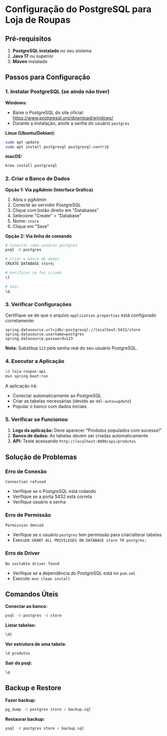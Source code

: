 # Configuração do PostgreSQL para Loja de Roupas

## Pré-requisitos

1. **PostgreSQL instalado** no seu sistema
2. **Java 17** ou superior
3. **Maven** instalado

## Passos para Configuração

### 1. Instalar PostgreSQL (se ainda não tiver)

**Windows:**
- Baixe o PostgreSQL do site oficial: https://www.postgresql.org/download/windows/
- Durante a instalação, anote a senha do usuário `postgres`

**Linux (Ubuntu/Debian):**
```bash
sudo apt update
sudo apt install postgresql postgresql-contrib
```

**macOS:**
```bash
brew install postgresql
```

### 2. Criar o Banco de Dados

**Opção 1: Via pgAdmin (Interface Gráfica)**
1. Abra o pgAdmin
2. Conecte ao servidor PostgreSQL
3. Clique com botão direito em "Databases"
4. Selecione "Create" > "Database"
5. Nome: `store`
6. Clique em "Save"

**Opção 2: Via linha de comando**
```bash
# Conectar como usuário postgres
psql -U postgres

# Criar o banco de dados
CREATE DATABASE store;

# Verificar se foi criado
\l

# Sair
\q
```

### 3. Verificar Configurações

Certifique-se de que o arquivo `application.properties` está configurado corretamente:

```properties
spring.datasource.url=jdbc:postgresql://localhost:5432/store
spring.datasource.username=postgres
spring.datasource.password=123
```

**Nota:** Substitua `123` pela senha real do seu usuário PostgreSQL.

### 4. Executar a Aplicação

```bash
cd loja-roupas-api
mvn spring-boot:run
```

A aplicação irá:
- Conectar automaticamente ao PostgreSQL
- Criar as tabelas necessárias (devido ao `ddl-auto=update`)
- Popular o banco com dados iniciais

### 5. Verificar se Funcionou

1. **Logs da aplicação:** Deve aparecer "Produtos populados com sucesso!"
2. **Banco de dados:** As tabelas devem ser criadas automaticamente
3. **API:** Teste acessando `http://localhost:8080/api/produtos`

## Solução de Problemas

### Erro de Conexão
```
Connection refused
```
- Verifique se o PostgreSQL está rodando
- Verifique se a porta 5432 está correta
- Verifique usuário e senha

### Erro de Permissão
```
Permission denied
```
- Verifique se o usuário `postgres` tem permissão para criar/alterar tabelas
- Execute: `GRANT ALL PRIVILEGES ON DATABASE store TO postgres;`

### Erro de Driver
```
No suitable driver found
```
- Verifique se a dependência do PostgreSQL está no `pom.xml`
- Execute: `mvn clean install`

## Comandos Úteis

**Conectar ao banco:**
```bash
psql -U postgres -d store
```

**Listar tabelas:**
```sql
\dt
```

**Ver estrutura de uma tabela:**
```sql
\d produtos
```

**Sair do psql:**
```sql
\q
```

## Backup e Restore

**Fazer backup:**
```bash
pg_dump -U postgres store > backup.sql
```

**Restaurar backup:**
```bash
psql -U postgres store < backup.sql
``` 